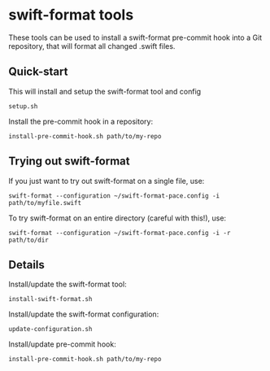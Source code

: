 # swift-format tools

These tools can be used to install a swift-format pre-commit hook into a Git repository, that will format all changed .swift files.

## Quick-start

This will install and setup the swift-format tool and config

`setup.sh`

Install the pre-commit hook in a repository:

`install-pre-commit-hook.sh path/to/my-repo`

## Trying out swift-format

If you just want to try out swift-format on a single file, use:

`swift-format --configuration ~/swift-format-pace.config -i path/to/myfile.swift`

To try swift-format on an entire directory (careful with this!), use:

`swift-format --configuration ~/swift-format-pace.config -i -r path/to/dir`

## Details

Install/update the swift-format tool:

`install-swift-format.sh`

Install/update the swift-format configuration:

`update-configuration.sh`

Install/update pre-commit hook:

`install-pre-commit-hook.sh path/to/my-repo`
